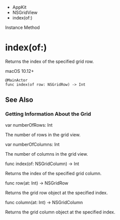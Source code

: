 

- AppKit
- NSGridView
-  index(of:) 

Instance Method

# index(of:)

Returns the index of the specified grid row.

macOS 10.12+

``` source
@MainActor
func index(of row: NSGridRow) -> Int
```

## See Also

### Getting Information About the Grid

var numberOfRows: Int

The number of rows in the grid view.

var numberOfColumns: Int

The number of columns in the grid view.

func index(of: NSGridColumn) -> Int

Returns the index of the specified grid column.

func row(at: Int) -> NSGridRow

Returns the grid row object at the specified index.

func column(at: Int) -> NSGridColumn

Returns the grid column object at the specified index.

